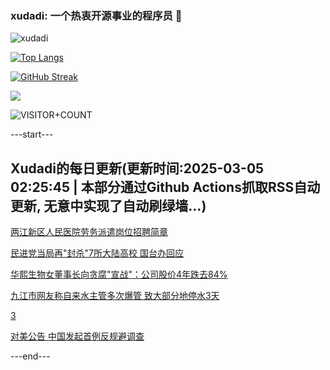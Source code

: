 ### xudadi: 一个热衷开源事业的程序员 👋

![xudadi](https://github-readme-stats-git-masterorgs-github-readme-stats-team.vercel.app/api?username=xudadi)

[![Top Langs](https://github-readme-stats.vercel.app/api/top-langs/?username=xudadi)](https://github.com/anuraghazra/github-readme-stats)

[![GitHub Streak](https://streak-stats.demolab.com?user=xudadi&locale=zh_Hans)](https://git.io/streak-stats)

![](https://raw.githubusercontent.com/xudadi/xudadi/main/assets/github-contribution-grid-snake.svg)

![VISITOR+COUNT](https://komarev.com/ghpvc/?username=xudadi&label=VISITOR+COUNT)


---start---

## Xudadi的每日更新(更新时间:2025-03-05 02:25:45 | 本部分通过Github Actions抓取RSS自动更新, 无意中实现了自动刷绿墙...)

[两江新区人民医院劳务派遣岗位招聘简章](https://www.gongkaoleida.com/article/2308893)

[民进党当局再"封杀"7所大陆高校 国台办回应](https://m.163.com/news/article/JPR058OC000189PS.html)

[华熙生物女董事长向贪腐"宣战"：公司股价4年跌去84%](https://m.163.com/news/article/JPQPUNL20512B07B.html)

[九江市网友称自来水主管多次爆管 致大部分地停水3天](https://m.163.com/news/article/JPQUHF2105561G0D.html)

[3](https://m.163.com/touch/news/sub/domestic)

[对美公告 中国发起首例反规避调查](https://m.163.com/news/article/JPQUBVOK000189PS.html)

---end---
